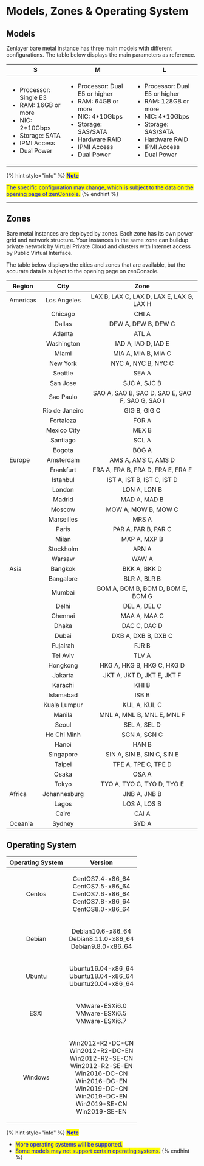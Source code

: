 # Models, Zones & Operating System

## **Models**

Zenlayer bare metal instance has three main models with different configurations. The table below displays the main parameters as reference.

| S                                                                                                                                                   | M                                                                                                                                                                                     | L                                                                                                                                                                                      |
| --------------------------------------------------------------------------------------------------------------------------------------------------- | ------------------------------------------------------------------------------------------------------------------------------------------------------------------------------------- | -------------------------------------------------------------------------------------------------------------------------------------------------------------------------------------- |
| <ul><li>Processor: Single E3</li><li>RAM: 16GB or more</li><li>NIC: 2*10Gbps</li><li>Storage: SATA</li><li>IPMI Access</li><li>Dual Power</li></ul> | <ul><li>Processor: Dual E5 or higher</li><li>RAM: 64GB or more</li><li>NIC: 4*10Gbps</li><li>Storage: SAS/SATA</li><li>Hardware RAID</li><li>IPMI Access</li><li>Dual Power</li></ul> | <ul><li>Processor: Dual E5 or higher</li><li>RAM: 128GB or more</li><li>NIC: 4*10Gbps</li><li>Storage: SAS/SATA</li><li>Hardware RAID</li><li>IPMI Access</li><li>Dual Power</li></ul> |

{% hint style="info" %}
<mark style="color:blue;">**Note**</mark>

<mark style="color:blue;">The specific configuration may change, which is subject to the data on the opening page of zenConsole.</mark>
{% endhint %}

****

## **Zones**

Bare metal instances are deployed by zones. Each zone has its own power grid and network structure. Your instances in the same zone can buildup private network by Virtual Private Cloud and clusters with Internet access by Public Virtual Interface.

The table below displays the cities and zones that are available, but the accurate data is subject to the opening page on zenConsole.

| Region   |      City      |                       Zone                      |
| -------- | :------------: | :---------------------------------------------: |
| Americas |   Los Angeles  |     LAX B, LAX C, LAX D, LAX E, LAX G, LAX H    |
|          |     Chicago    |                      CHI A                      |
|          |     Dallas     |               DFW A, DFW B, DFW C               |
|          |     Atlanta    |                      ATL A                      |
|          |   Washington   |               IAD A, IAD D, IAD E               |
|          |      Miami     |               MIA A, MIA B, MIA C               |
|          |    New York    |               NYC A, NYC B, NYC C               |
|          |     Seattle    |                      SEA A                      |
|          |    San Jose    |                   SJC A, SJC B                  |
|          |    Sao Paulo   | SAO A, SAO B, SAO D, SAO E, SAO F, SAO G, SAO I |
|          | Río de Janeiro |                   GIG B, GIG C                  |
|          |    Fortaleza   |                      FOR A                      |
|          |   Mexico City  |                      MEX B                      |
|          |    Santiago    |                      SCL A                      |
|          |     Bogota     |                      BOG A                      |
| Europe   |    Amsterdam   |               AMS A, AMS C, AMS D               |
|          |    Frankfurt   |        FRA A, FRA B, FRA D, FRA E, FRA F        |
|          |    Istanbul    |            IST A, IST B, IST C, IST D           |
|          |     London     |                   LON A, LON B                  |
|          |     Madrid     |                   MAD A, MAD B                  |
|          |     Moscow     |               MOW A, MOW B, MOW C               |
|          |   Marseilles   |                      MRS A                      |
|          |      Paris     |               PAR A, PAR B, PAR C               |
|          |      Milan     |                   MXP A, MXP B                  |
|          |    Stockholm   |                      ARN A                      |
|          |     Warsaw     |                      WAW A                      |
| Asia     |     Bangkok    |                   BKK A, BKK D                  |
|          |    Bangalore   |                   BLR A, BLR B                  |
|          |     Mumbai     |        BOM A, BOM B, BOM D, BOM E, BOM G        |
|          |      Delhi     |                   DEL A, DEL C                  |
|          |     Chennai    |                   MAA A, MAA C                  |
|          |      Dhaka     |                   DAC C, DAC D                  |
|          |      Dubai     |               DXB A, DXB B, DXB C               |
|          |    Fujairah    |                      FJR B                      |
|          |    Tel Aviv    |                      TLV A                      |
|          |    Hongkong    |            HKG A, HKG B, HKG C, HKG D           |
|          |     Jakarta    |            JKT A, JKT D, JKT E, JKT F           |
|          |     Karachi    |                      KHI B                      |
|          |    Islamabad   |                      ISB B                      |
|          |  Kuala Lumpur  |                   KUL A, KUL C                  |
|          |     Manila     |            MNL A, MNL B, MNL E, MNL F           |
|          |      Seoul     |                   SEL A, SEL D                  |
|          |   Ho Chi Minh  |                   SGN A, SGN C                  |
|          |      Hanoi     |                      HAN B                      |
|          |    Singapore   |            SIN A, SIN B, SIN C, SIN E           |
|          |     Taipei     |               TPE A, TPE C, TPE D               |
|          |      Osaka     |                      OSA A                      |
|          |      Tokyo     |            TYO A, TYO C, TYO D, TYO E           |
| Africa   |  Johannesburg  |                   JNB A, JNB B                  |
|          |      Lagos     |                   LOS A, LOS B                  |
|          |      Cairo     |                      CAI A                      |
| Oceania  |     Sydney     |                      SYD A                      |



## **Operating System**

| Operating System |                                                                                          Version                                                                                          |
| :--------------: | :---------------------------------------------------------------------------------------------------------------------------------------------------------------------------------------: |
|      Centos      |                                          <p>CentOS7.4-x86_64<br>CentOS7.5-x86_64<br>CentOS7.6-x86_64<br>CentOS7.8-x86_64<br>CentOS8.0-x86_64</p>                                          |
|      Debian      |                                                           <p>Debian10.6-x86_64<br>Debian8.11.0-x86_64<br>Debian9.8.0-x86_64</p>                                                           |
|      Ubuntu      |                                                           <p>Ubuntu16.04-x86_64<br>Ubuntu18.04-x86_64<br>Ubuntu20.04-x86_64</p>                                                           |
|       ESXI       |                                                                 <p>VMware-ESXi6.0<br>VMware-ESXi6.5<br>VMware-ESXi6.7</p>                                                                 |
|      Windows     | <p>Win2012-R2-DC-CN<br>Win2012-R2-DC-EN<br>Win2012-R2-SE-CN<br>Win2012-R2-SE-EN<br>Win2016-DC-CN<br>Win2016-DC-EN<br>Win2019-DC-CN<br>Win2019-DC-EN<br>Win2019-SE-CN<br>Win2019-SE-EN</p> |

{% hint style="info" %}
<mark style="color:blue;">**Note**</mark>

* <mark style="color:blue;">More operating systems will be supported.</mark>&#x20;
* <mark style="color:blue;">Some models may not support certain operating systems.</mark>
{% endhint %}

